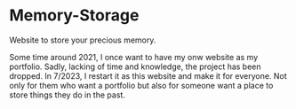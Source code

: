 # Memory-Storage
Website to store your precious memory.

Some time around 2021, I once want to have my onw website as my portfolio.
Sadly, lacking of time and knowledge, the project has been dropped.
In 7/2023, I restart it as this website and make it for everyone. Not only for them who want a portfolio but also for someone want a place to store things they do in the past. 
